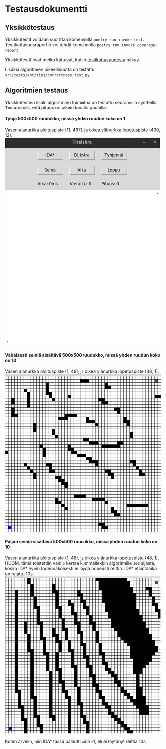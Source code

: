 # Testausdokumentti

## Yksikkötestaus

Yksikkötestit voidaan suorittaa komennolla `poetry run invoke test`. Testikattavuusraportin
voi tehdä komennolla `poetry run invoke coverage-report`

Yksikkötestit ovat melko kattavat, kuten [testikattavuudesta](https://perttu-kangas.github.io/tiralabra/htmlcov/) näkyy.  

Lisäksi algoritmien oikeellisuutta on testattu `src/tests/entities/correctness_test.py`.  

## Algoritmien testaus

Yksikkötestien lisäki algoritmien toimintaa on testattu seuraavilla syötteillä.
Testattu siis, että pituus on oikein koodin puolella.

#### Tyhjä 500x500 ruudukko, missä yhden ruudun koko on 1
Vasen alanurkka aloituspiste (11, 487), ja oikea ylänurkka lopetuspiste (490, 12).  
![empty500x500x1](kuvat/empty500x500x1.png)

#### Vähäisesti seiniä sisältävä 500x500 ruudukko, missä yhden ruudun koko on 10
Vasen alanurkka aloituspiste (1, 48), ja oikea ylänurkka lopetuspiste (48, 1).  
![fewwalls500x500x10](kuvat/fewwalls500x500x10.png)

#### Paljon seiniä sisältävä 500x500 ruudukko, missä yhden ruudun koko on 10
Vasen alanurkka aloituspiste (1, 48), ja oikea ylänurkka lopetuspiste (48, 1).  
HUOM. tämä toistettiin vain `5` kertaa kummallekkin algoritmille `100` sijasta, koska
IDA* hyvin todennäköisesti ei löydä nopeasti reittiä. IDA* etsintäaika on rajattu 10s.  
![walls500x500x10](kuvat/walls500x500x10.png)

Kuten arvelin, niin IDA* tässä palautti aina -1, eli ei löytänyt reittiä 10s.